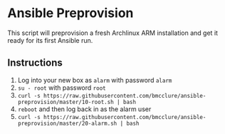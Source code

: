 # Ansible Preprovision

This script will preprovision a fresh Archlinux ARM installation and get it ready for its first Ansible run.

## Instructions

1. Log into your new box as `alarm` with password `alarm`
2. `su - root` with password `root`
3. `curl -s https://raw.githubusercontent.com/bmcclure/ansible-preprovision/master/10-root.sh | bash`
4. `reboot` and then log back in as the alarm user
5. `curl -s https://raw.githubusercontent.com/bmcclure/ansible-preprovision/master/20-alarm.sh | bash`
